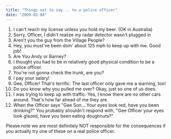 ```yaml
---
title: "Things not to say... to a police officer"
date: "2009-01-08"
---
```


1. I can't reach my license unless you hold my beer. (OK in Australia)
2. Sorry, Officer, I didn't realize my radar detector wasn't plugged in
3. Aren't you the guy from the Village People?
4. Hey, you must've been doin' about 125 mph to keep up with me. Good job!
5. Are You Andy or Barney?
6. I thought you had to be in relatively good physical condition to be a police officer.
7. You're not gonna check the trunk, are you?
8. I pay your salary!
9. Gee, Officer! That's terrific. The last officer only gave me a warning, too!
10. Do you know why you pulled me over? Okay, just so one of us does.
11. I was trying to keep up with traffic. Yes, I know there are no other cars around. That's how far ahead of me they are.
12. When the Officer says "Gee Son....Your eyes look red, have you been drinking?" You probably shouldn't respond with, "Gee Officer your eyes look glazed, have you been eating doughnuts?"

Please note we are most definitely NOT responsible for the consequences if you actually try one of these on a real police officer.
